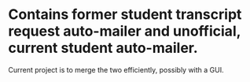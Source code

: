 # Contains former student transcript request auto-mailer and unofficial, current student auto-mailer.

Current project is to merge the two efficiently, possibly with a GUI.
